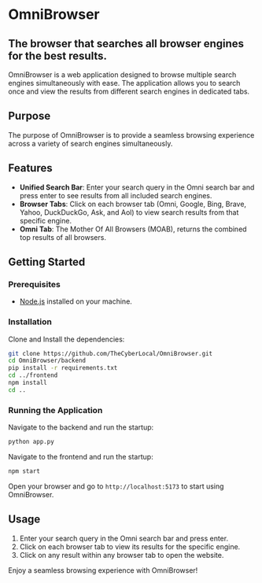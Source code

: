 # OmniBrowser
## The browser that searches all browser engines for the best results.

OmniBrowser is a web application designed to browse multiple search engines simultaneously with ease. The application allows you to search once and view the results from different search engines in dedicated tabs.

## Purpose

The purpose of OmniBrowser is to provide a seamless browsing experience across a variety of search engines simultaneously.

## Features

- **Unified Search Bar**: Enter your search query in the Omni search bar and press enter to see results from all included search engines.
- **Browser Tabs**: Click on each browser tab (Omni, Google, Bing, Brave, Yahoo, DuckDuckGo, Ask, and Aol) to view search results from that specific engine.
- **Omni Tab**: The Mother Of All Browsers (MOAB), returns the combined top results of all browsers.

## Getting Started

### Prerequisites

- [Node.js](https://nodejs.org/) installed on your machine.

### Installation

Clone and Install the dependencies:
```bash
git clone https://github.com/TheCyberLocal/OmniBrowser.git
cd OmniBrowser/backend
pip install -r requirements.txt
cd ../frontend
npm install
cd ..
```

### Running the Application

Navigate to the backend and run the startup:
```bash
python app.py
```

Navigate to the frontend and run the startup:
```bash
npm start
```

Open your browser and go to `http://localhost:5173` to start using OmniBrowser.

## Usage

1. Enter your search query in the Omni search bar and press enter.
2. Click on each browser tab to view its results for the specific engine.
3. Click on any result within any browser tab to open the website.

Enjoy a seamless browsing experience with OmniBrowser!
